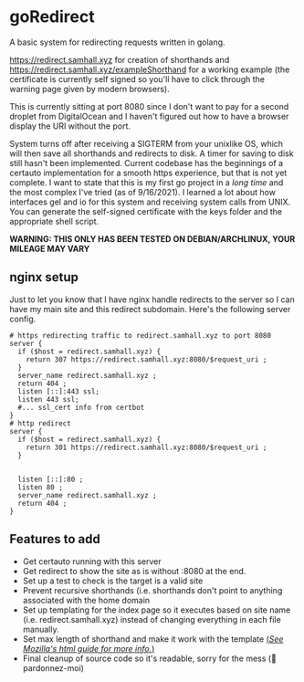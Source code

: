# goRedirect
A basic system for redirecting requests written in golang.

https://redirect.samhall.xyz for creation of shorthands and https://redirect.samhall.xyz/exampleShorthand for a working example (the certificate is currently self signed so you'll have to click through the warning page given by modern browsers).

This is currently sitting at port 8080 since I don't want to pay for a second droplet from DigitalOcean and I haven't figured out how to have a browser display the URI without the port.

System turns off after receiving a SIGTERM from your unixlike OS, which will then save all shorthands and redirects to disk. A timer for saving to disk still hasn't been implemented. Current codebase has the beginnings of a certauto implementation for a smooth https experience, but that is not yet complete. I want to state that this is my first go project in a *long time* and the most complex I've tried (as of 9/16/2021). I learned a lot about how interfaces gel and io for this system and receiving system calls from UNIX. You can generate the self-signed certificate with the keys folder and the appropriate shell script.

**WARNING: THIS ONLY HAS BEEN TESTED ON DEBIAN/ARCHLINUX, YOUR MILEAGE MAY VARY**

## nginx setup

Just to let you know that I have nginx handle redirects to the server so I can have my main site and this redirect subdomain. Here's the following server config. 

```
# https redirecting traffic to redirect.samhall.xyz to port 8080
server { 
  if ($host = redirect.samhall.xyz) {
    return 307 https://redirect.samhall.xyz:8080/$request_uri ; 
  }
  server_name redirect.samhall.xyz ;
  return 404 ;
  listen [::]:443 ssl;
  listen 443 ssl;
  #... ssl_cert info from certbot
}
# http redirect
server { 
  if ($host = redirect.samhall.xyz) {
    return 301 https://redirect.samhall.xyz:8080/$request_uri ; 
  }
  

  listen [::]:80 ;
  listen 80 ;
  server_name redirect.samhall.xyz ;
  return 404 ;
}
```


## Features to add

- Get certauto running with this server
- Get redirect to show the site as is without :8080 at the end.
- Set up a test to check is the target is a valid site
- Prevent recursive shorthands (i.e. shorthands don't point to anything associated with the home domain
- Set up templating for the index page so it executes based on site name (i.e. redirect.samhall.xyz) instead of changing everything in each file manually.
- Set max length of shorthand and make it work with the template [(*See Mozilla's html guide for more info.*)](https://developer.mozilla.org/en-US/docs/Web/HTML/Attributes/maxlength)
- Final cleanup of source code so it's readable, sorry for the mess (🙏 pardonnez-moi) 
